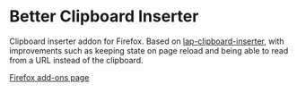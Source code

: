 # Better Clipboard Inserter

Clipboard inserter addon for Firefox. Based on [lap-clipboard-inserter](https://github.com/laplus-sadness/lap-clipboard-inserter), with improvements such as keeping state on page reload and being able to read from a URL instead of the clipboard.

[Firefox add-ons page](https://addons.mozilla.org/firefox/addon/better-clipboard-inserter/)

